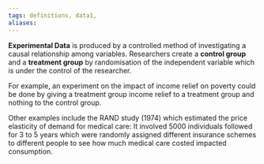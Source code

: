 ```yaml
---
tags: definitions, data1, 
aliases:
---
```

**Experimental Data** is produced by a controlled method of investigating a causal relationship among variables. Researchers create a **control group** and a **treatment group** by randomisation of the independent variable which is under the control of the researcher. 

For example, an experiment on the impact of income relief on poverty could be done by giving a treatment group income relief to a treatment group and nothing to the control group. 

Other examples include the RAND study (1974) which estimated the price elasticity of demand for medical care: It involved 5000 individuals followed for 3 to 5 years which were randomly assigned different insurance schemes to different people to see how much medical care costed impacted consumption. 
